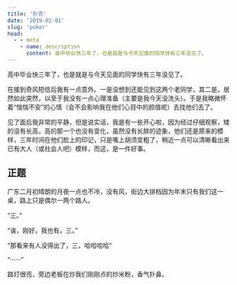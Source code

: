 ```yaml
---
title: '扑克'
date: '2019-02-01'
slug: 'poker'
head:
  - - meta
    - name: description
      content: 高中毕业快三年了，也是就是与今天见面的同学快有三年没见了。
---
```


高中毕业快三年了，也是就是与今天见面的同学快有三年没见了。

在接到奇风短信后我有一点意外。一是没想到还能见到这两个老同学，其二是，居然如此突然，以至于我没有一点心理准备（主要是我今天没洗头）。于是我略微怀着“惴惴不安”的心情（会不会影响我在他们心目中的颜值呢）去找他们去了。

见了面后我非常的平静，但是说实话，我是有一些开心啦，因为经过仔细观察，矮的没有长高，高的那一个也没有变化，虽然没有长胖的迹象，他们还是原来的模样，三年时间在他们脸上的印记，只是嘴上胡须变粗了，稍近一点可以清晰看出来已有大人（或社会人吧）模样，而这，是一件好事。

## 正题

广东二月初晴朗的月夜一点也不冷，没有风，街边大排档因为年末只有我们这一桌，路上只是偶尔一两个路人。

“三。”

“诶，刚好，我也有，三。”

“那看来有人没得出了，三，哈哈哈哈”

“······”

路灯很亮，旁边老板在炒我们刚刚点的炒米粉，香气扑鼻。
